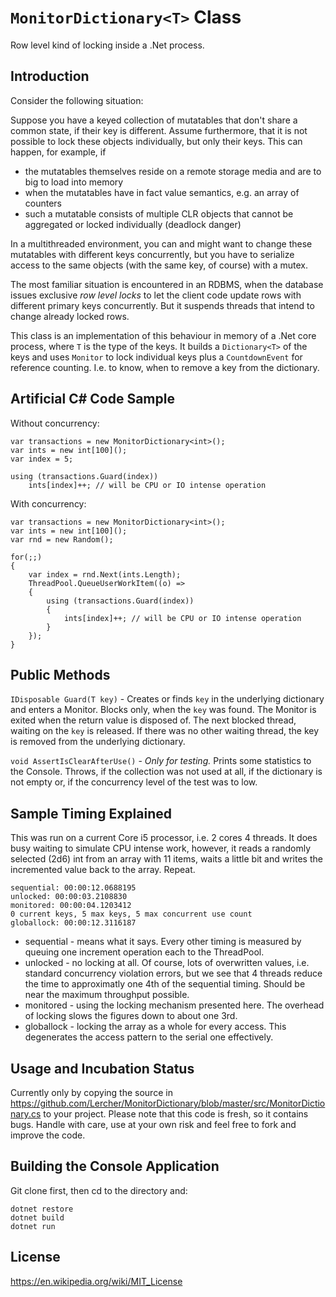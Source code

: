 # `MonitorDictionary<T>` Class

Row level kind of locking inside a .Net process.

## Introduction

Consider the following situation:

Suppose you have a keyed collection of mutatables that don't
share a common state, if their key is different. Assume furthermore,
that it is not possible to lock these objects individually, but only
their keys. This can happen, for example, if 

* the mutatables themselves reside on a remote storage media and are 
  to big to load into memory
* when the mutatables have in fact value semantics, e.g. an array of
  counters
* such a mutatable consists of multiple CLR objects that cannot be
  aggregated or locked individually (deadlock danger)

In a multithreaded environment, you can and might want to
change these mutatables with different keys concurrently, but you have to
serialize access to the same objects (with the same key, of course) with
a mutex.

The most familiar situation is encountered in an RDBMS, when the database
issues exclusive *row level locks* to let the client code update rows
with different primary keys concurrently. But it suspends threads that
intend to change already locked rows.

This class is an implementation of this behaviour in memory of a .Net
core process, where `T` is the type of the keys. It builds a
`Dictionary<T>` of the keys and uses `Monitor` to lock individual keys
plus a `CountdownEvent` for reference counting. I.e. to know, when
to remove a key from the dictionary.

## Artificial C# Code Sample

Without concurrency:

````
var transactions = new MonitorDictionary<int>();
var ints = new int[100]();
var index = 5;

using (transactions.Guard(index))
    ints[index]++; // will be CPU or IO intense operation
````

With concurrency:

````
var transactions = new MonitorDictionary<int>();
var ints = new int[100]();
var rnd = new Random();

for(;;)
{
    var index = rnd.Next(ints.Length);
    ThreadPool.QueueUserWorkItem((o) =>
    {
        using (transactions.Guard(index))
        {
            ints[index]++; // will be CPU or IO intense operation
        }
    });
}
````

## Public Methods

`IDisposable Guard(T key)` - Creates or finds `key` in the underlying
dictionary and enters a Monitor. Blocks only, when the `key` was found.
The Monitor is exited when the return value is disposed of. The next
blocked thread, waiting on the `key` is released. If there was no other
waiting thread, the key is removed from the underlying dictionary.

`void AssertIsClearAfterUse()` - *Only for testing.* Prints some
statistics to the Console. Throws, if the collection was not used at all,
if the dictionary is not empty or, if the concurrency level of the
test was to low.

## Sample Timing Explained

This was run on a current Core i5 processor, i.e. 2 cores 4 threads.
It does busy waiting to simulate CPU intense work, however, it reads a randomly selected (2d6) int from an array with 11 items, waits a little bit and writes the incremented value back to the array. Repeat.

````
sequential: 00:00:12.0688195
unlocked: 00:00:03.2108830
monitored: 00:00:04.1203412
0 current keys, 5 max keys, 5 max concurrent use count
globallock: 00:00:12.3116187
````

* sequential - means what it says. Every other timing is measured
  by queuing one increment operation each to the ThreadPool.
* unlocked - no locking at all. Of course, lots of overwritten values,
  i.e.  standard concurrency violation errors, but we see that 4
  threads reduce the time to approximatly one 4th
  of the sequential timing. Should be near the maximum throughput
  possible.
* monitored - using the locking mechanism presented here. The overhead
  of locking slows the figures down to about one 3rd.
* globallock - locking the array as a whole for every access. This
  degenerates the access pattern to the serial one effectively.


## Usage and Incubation Status

Currently only by copying the source in https://github.com/Lercher/MonitorDictionary/blob/master/src/MonitorDictionary.cs
to your project. Please note that this code is fresh, so it 
contains bugs. Handle with care, use at your own risk 
and feel free to fork and improve the code.

## Building the Console Application

Git clone first, then cd to the directory and:

````
dotnet restore
dotnet build
dotnet run
````


## License

https://en.wikipedia.org/wiki/MIT_License
